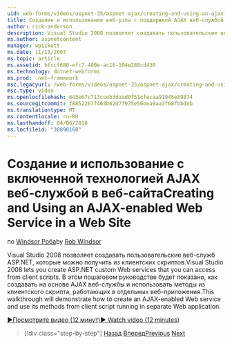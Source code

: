 ```yaml
---
uid: web-forms/videos/aspnet-35/aspnet-ajax/creating-and-using-an-ajax-enabled-web-service-in-a-web-site
title: Создание и использование веб-узла с поддержкой AJAX веб-службой | Документы Microsoft
author: rick-anderson
description: Visual Studio 2008 позволяет создавать пользовательские веб-служб ASP.NET, которые можно получить из клиентских скриптов. В данном пошаговом руководстве будет показано, как создать го...
ms.author: aspnetcontent
manager: wpickett
ms.date: 11/15/2007
ms.topic: article
ms.assetid: bfccf680-efc7-400e-ac16-104e288cd430
ms.technology: dotnet-webforms
ms.prod: .net-framework
msc.legacyurl: /web-forms/videos/aspnet-35/aspnet-ajax/creating-and-using-an-ajax-enabled-web-service-in-a-web-site
msc.type: video
ms.openlocfilehash: 643e67c713cceb3daad0f51cfecaa91945e89874
ms.sourcegitcommit: f8852267f463b62d7f975e56bea9aa3f68fbbdeb
ms.translationtype: MT
ms.contentlocale: ru-RU
ms.lasthandoff: 04/06/2018
ms.locfileid: "30890168"
---
```

<a name="creating-and-using-an-ajax-enabled-web-service-in-a-web-site"></a><span data-ttu-id="e50f9-104">Создание и использование с включенной технологией AJAX веб-службой в веб-сайта</span><span class="sxs-lookup"><span data-stu-id="e50f9-104">Creating and Using an AJAX-enabled Web Service in a Web Site</span></span>
====================
<span data-ttu-id="e50f9-105">по [Windsor Роба](https://twitter.com/robwindsor)</span><span class="sxs-lookup"><span data-stu-id="e50f9-105">by [Rob Windsor](https://twitter.com/robwindsor)</span></span>

<span data-ttu-id="e50f9-106">Visual Studio 2008 позволяет создавать пользовательские веб-служб ASP.NET, которые можно получить из клиентских скриптов.</span><span class="sxs-lookup"><span data-stu-id="e50f9-106">Visual Studio 2008 lets you create ASP.NET custom Web services that you can access from client scripts.</span></span> <span data-ttu-id="e50f9-107">В этом пошаговом руководстве будет показано, как создавать на основе AJAX веб-службы и использовать методы из клиентского скрипта, работающих в отдельных веб-приложения.</span><span class="sxs-lookup"><span data-stu-id="e50f9-107">This walkthrough will demonstrate how to create an AJAX-enabled Web service and use its methods from client script running in separate Web application.</span></span>

[<span data-ttu-id="e50f9-108">&#9654;Посмотрите видео (12 минут)</span><span class="sxs-lookup"><span data-stu-id="e50f9-108">&#9654; Watch video (12 minutes)</span></span>](https://channel9.msdn.com/Blogs/ASP-NET-Site-Videos/creating-and-using-an-ajax-enabled-web-service-in-a-web-site)

> [!div class="step-by-step"]
> <span data-ttu-id="e50f9-109">[Назад](adding-ajax-functionality-to-an-existing-aspnet-page.md)
> [Вперед](aspnet-ajax-a-demonstration-of-aspnet-ajax.md)</span><span class="sxs-lookup"><span data-stu-id="e50f9-109">[Previous](adding-ajax-functionality-to-an-existing-aspnet-page.md)
[Next](aspnet-ajax-a-demonstration-of-aspnet-ajax.md)</span></span>
